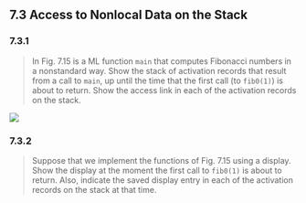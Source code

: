 ## 7.3 Access to Nonlocal Data on the Stack

### 7.3.1

> In Fig. 7.15 is a ML function `main` that computes Fibonacci numbers in a nonstandard way. Show the stack of activation records that result from a call to `main`, up until the time that the first call (to `fib0(1)`) is about to return. Show the access link in each of the activation records on the stack.

![](/assets/7.3.1.png)

### 7.3.2

> Suppose that we implement the functions of Fig. 7.15 using a display. Show the display at the moment the first call to `fib0(1)` is about to return. Also, indicate the saved display entry in each of the activation records on the stack at that time.

